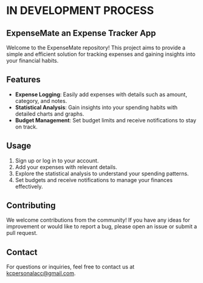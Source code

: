 # IN DEVELOPMENT PROCESS

## ExpenseMate an Expense Tracker App

Welcome to the ExpenseMate repository! This project aims to provide a simple and efficient solution for tracking expenses and gaining insights into your financial habits.

## Features

- **Expense Logging**: Easily add expenses with details such as amount, category, and notes.
- **Statistical Analysis**: Gain insights into your spending habits with detailed charts and graphs.
- **Budget Management**: Set budget limits and receive notifications to stay on track.

## Usage

1. Sign up or log in to your account.
2. Add your expenses with relevant details.
3. Explore the statistical analysis to understand your spending patterns.
4. Set budgets and receive notifications to manage your finances effectively.

## Contributing

We welcome contributions from the community! If you have any ideas for improvement or would like to report a bug, please open an issue or submit a pull request.

## Contact

For questions or inquiries, feel free to contact us at kcpersonalacc@gmail.com.
